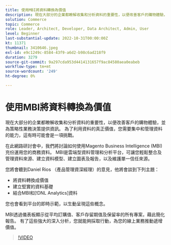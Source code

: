 ```yaml
---
title: 使用MBI將資料轉換為價值
description: 現在大部分的企業都瞭解收集和分析資料的重要性，以便改善客戶的購物體驗，並為策略性業務決策提供資訊。 為了利用資料的真正價值，您需要集中和管理資料的能力，這有時可能會是一項挑戰。
solution: Commerce
topic: Commerce
role: Leader, Architect, Developer, Data Architect, Admin, User
level: Beginner
last-substantial-update: 2022-10-31T00:00:00Z
kt: 11371
thumbnail: 3410646.jpeg
exl-id: e9c1249c-8584-43f9-a6d2-b98c6ad218f9
duration: 3279
source-git-commit: 9a297cda953d4414131657f9ac84580aea0eabeb
workflow-type: tm+mt
source-wordcount: '249'
ht-degree: 0%

---
```


# 使用MBI將資料轉換為價值

現在大部分的企業都瞭解收集和分析資料的重要性，以便改善客戶的購物體驗，並為策略性業務決策提供資訊。 為了利用資料的真正價值，您需要集中和管理資料的能力，這有時可能會是一項挑戰。

在此網路研討會中，我們將討論如何使用Magento Business Intelligence (MBI)充份運用您的商務資料。 MBI是雲端型資料管理和分析平台，可讓您輕鬆整合及管理資料來源、建立資料模型、建立圖表及報告，以及維護單一信任來源。

您將會聽到Daniel Rios （產品管理資深經理）的意見，他將會談到下列主題：

* 將資料轉換成價值
* 建立堅實的資料基礎
* 結合MBI和[!DNL Analytics]資料

您也會看到平台的即時示範，以生動呈現這些概念。

MBI透過儀表板顯示從平均訂購值、客戶存留期值及保留率的所有專案，藉此簡化報告。 有了這些強大的深入分析，您就能夠採取行動，為您的線上業務推動遞增價值。

>[!VIDEO](https://video.tv.adobe.com/v/3410646/?quality=12&learn=on)
